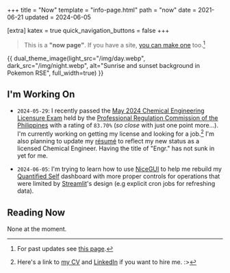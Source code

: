 +++
title = "Now"
template = "info-page.html"
path = "now"
date = 2021-06-21
updated = 2024-06-05 

[extra]
katex = true
quick_navigation_buttons = false
+++

> This is a **"now page"**. If you have a site, [you can make one](http://nownownow.com/about) too.[^1]

{{ dual_theme_image(light_src="/img/day.webp", dark_src="/img/night.webp", alt="Sunrise and sunset background in Pokemon RSE", full_width=true) }}

<!-- {{ full_width_image(src="/img/sunrise-sunset.gif", alt="Sunrise and sunset background in Pokemon RSE") }} -->

<!-- > Also check out [**howis.jskherman.com**](https://howis.jskherman.com) for some stats and the [gists](@/gists/_index.md) section for other stuff. -->


## I'm Working On

+ `2024-05-29`: I recently passed the [May 2024 Chemical Engineering Licensure Exam](https://www.prc.gov.ph/article/may-2024-chemical-engineers-licensure-examination-results-released-two-2-working-days/7355) held by the [Professional Regulation Commission of the Philippines](https://www.wikiwand.com/en/Professional_Regulation_Commission) with a rating of `83.70%` (_so close_ with just one point more...). I'm currently working on getting my license and looking for a job.[^2] I'm also planning to update my [résumé](https://go.jskherman.com/cv) to reflect my new status as a licensed Chemical Engineer. Having the title of "Engr." has not sunk in yet for me.

+ `2024-06-05`: I'm trying to learn how to use [NiceGUI](https://nicegui.io) to help me rebuild my [Quantified Self](https://www.wikiwand.com/en/Quantified_self) dashboard with more proper controls for operations that were limited by [Streamlit](https://streamlit.io)'s design (e.g explicit cron jobs for refreshing data).

<!-- + `2024-06-05`: I'm trying to learn how to build a Telegram bot using the [python-telegram-bot](https://python-telegram-bot.org/) library. I'm planning to use it to aid me in my daily activities and logging my personal data for my [Quantified Self](https://www.wikiwand.com/en/Quantified_self) project. -->

## Reading Now

None at the moment.

<!--
## Curated Links

<iframe style="border: 0; width: 100%; height: 650px; margin-bottom: 1em;" allowfullscreen frameborder="0" src="https://raindrop.io/jskherman/a-34884779/embed/theme=auto&hide=note%2Cexcerpt&sort=-created"></iframe>
-->

<!-- footnotes -->

[^1]: For past updates see [this page](@/pages/past.md).

[^2]: Here's a link to [my CV](https://go.jskherman.com/cv) and [LinkedIn](https://linkedin.com/in/jskherman) if you want to hire me. :>

